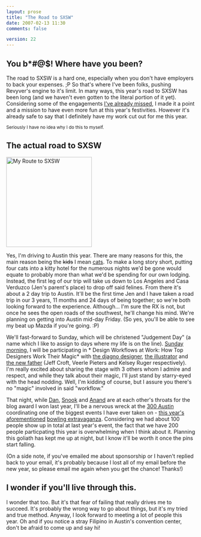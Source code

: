 ```yaml
---
layout: prose
title: "The Road to SXSW"
date: 2007-02-13 11:30
comments: false

version: 22
---
```


## You b*#@$! Where have you been?

The road to SXSW is a hard one, especially when you don't have employers to back your expenses. ;P So that's where I've been folks, pushing Revyver's engine to it's limit. In many ways, this year's road to SXSW has been long (and we haven't even gotten to the literal portion of it yet). Considering some of the engagements [I've already missed][1], I made it a point and a mission to have even more fun at this year's festivities. However it's already safe to say that I definitely have my work cut out for me this year.

<small>Seriously I have no idea why I do this to myself.</small>

## The **actual** road to SXSW

[<img src="http://farm1.static.flickr.com/131/376940180_508c6b39c0_m.jpg" width="228" height="240" alt="My Route to SXSW" />][2]

Yes, I'm driving to Austin this year. There are many reasons for this, the main reason being the <del>kids</del> I mean <ins>cats</ins>. To make a long story short, putting four cats into a kitty hotel for the numerous nights we'd be gone would equate to probably more than what we'd be spending for our own lodging. Instead, the first leg of our trip will take us down to Los Angeles and Casa Verduzco (Jen's parent's place) to drop off said felines. From there it's about a 2 day trip to Austin. It'll be the first time Jen and I have taken a road trip in our 3 years, 11 months and 24 days of being together; so we're both looking forward to the experience. Although... I'm sure the RX is not, but once he sees the open roads of the southwest, he'll change his mind. We're planning on getting into Austin mid-day Friday. (So yes, you'll be able to see my beat up Mazda if you're going. :P)

We'll fast-forward to Sunday, which will be christened "Judgement Day" (a name which I like to assign to days where my life is on the line). [Sunday morning][3], I will be participating in * Design Workflows at Work: How Top Designers Work Their Magic* with [the djagno designer][4], [the illustrator][5] and [the new father][6] (Jeff Croft, Veerle Pieters and Kelsey Ruger respectively). I'm really excited about sharing the stage with 3 others whom I admire and respect, and while they talk about their magic, I'll just stand by starry-eyed with the head nodding. Well, I'm kidding of course, but I assure you there's no "magic" involved in said "workflow."

That night, while [Dan][7], [Snook][8] and [Anand][9] are at each other's throats for the blog award I won last year, I'll be a nervous wreck at the [300 Austin][10] coordinating one of the biggest events I have ever taken on - [this year's aforementioned][11] [bowling extravaganza][12]. Considering we had about 100 people show up in total at last year's event, the fact that we have 200 people particpating this year is overwhelming when I think about it. Planning this goliath has kept me up at night, but I know it'll be worth it once the pins start falling.

(On a side note, if you've emailed me about sponsorship or I haven't replied back to your email, it's probably because I lost all of my email before the new year, so please email me again when you get the chance! Thanks!)

## I wonder if you'll live through this.

I wonder that too. But it's that fear of failing that really drives me to succeed. It's probably the wrong way to go about things, but it's my tried and true method. Anyway, I look forward to meeting a lot of people this year. Oh and if you notice a stray Filipino in Austin's convention center, don't be afraid to come up and say hi!

[1]: http://north.webdirections.org/
[2]: http://www.flickr.com/photos/avalonstar/376940180/
[3]: http://2007.sxsw.com/interactive/programming/panels/sunday/
[4]: http://jeffcroft.com/
[5]: http://veerle.duoh.com/
[6]: http://themoleskin.com/
[7]: http://superfluousbanter.com/
[8]: http://snook.ca
[9]: http://aprilzero.com/
[10]: http://www.3hundred.com/300austin/centerHomepage.htm
[11]: http://upcoming.org/event/123801/
[12]: http://bowling.avalonstar.com/
